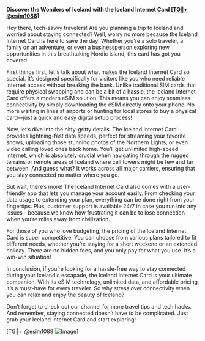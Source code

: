 **Discover the Wonders of Iceland with the Iceland Internet Card [[TG💪+ @esim1088](https://t.me/s/esim1088)]**

Hey there, tech-savvy travelers! Are you planning a trip to Iceland and worried about staying connected? Well, worry no more because the Iceland Internet Card is here to save the day! Whether you're a solo traveler, a family on an adventure, or even a businessperson exploring new opportunities in this breathtaking Nordic island, this card has got you covered.

First things first, let's talk about what makes the Iceland Internet Card so special. It’s designed specifically for visitors like you who need reliable internet access without breaking the bank. Unlike traditional SIM cards that require physical swapping and can be a bit of a hassle, the Iceland Internet Card offers a modern eSIM solution. This means you can enjoy seamless connectivity by simply downloading the eSIM directly onto your phone. No more waiting in lines at airports or hunting for local stores to buy a physical card—just a quick and easy digital setup process!

Now, let’s dive into the nitty-gritty details. The Iceland Internet Card provides lightning-fast data speeds, perfect for streaming your favorite shows, uploading those stunning photos of the Northern Lights, or even video calling loved ones back home. You’ll get unlimited high-speed internet, which is absolutely crucial when navigating through the rugged terrains or remote areas of Iceland where cell towers might be few and far between. And guess what? It works across all major carriers, ensuring that you stay connected no matter where you go.

But wait, there’s more! The Iceland Internet Card also comes with a user-friendly app that lets you manage your account easily. From checking your data usage to extending your plan, everything can be done right from your fingertips. Plus, customer support is available 24/7 in case you run into any issues—because we know how frustrating it can be to lose connection when you’re miles away from civilization.

For those of you who love budgeting, the pricing of the Iceland Internet Card is super competitive. You can choose from various plans tailored to fit different needs, whether you’re staying for a short weekend or an extended holiday. There are no hidden fees, and you only pay for what you use. It’s a win-win situation!

In conclusion, if you’re looking for a hassle-free way to stay connected during your Icelandic escapade, the Iceland Internet Card is your ultimate companion. With its eSIM technology, unlimited data, and affordable pricing, it’s a must-have for every traveler. So why stress over connectivity when you can relax and enjoy the beauty of Iceland?

Don’t forget to check out our channel for more travel tips and tech hacks. And remember, staying connected doesn’t have to be complicated. Just grab your Iceland Internet Card and start exploring!

[[TG💪+ @esim1088](https://t.me/s/esim1088) ![Image](https://i.postimg.cc/Y0z9fWf4/image.png)]